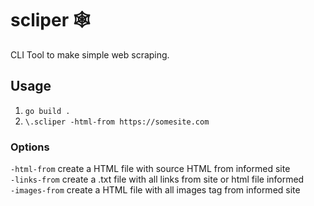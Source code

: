 # scliper :spider_web:
CLI Tool to make simple web scraping.

## Usage
1. `go build .`
2. `\.scliper -html-from https://somesite.com`

### Options
`-html-from` create a HTML file with source HTML from informed site  
`-links-from` create a .txt file with all links from site or html file informed   
`-images-from` create a HTML file with all images tag from informed site  
